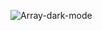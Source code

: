 ![Array-dark-mode](https://user-images.githubusercontent.com/91983097/236641845-dc6151cb-49f4-4f8c-b94f-7235915b47a2.png)

